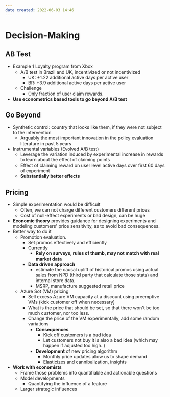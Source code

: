 ```yaml
---
date created: 2022-06-03 14:46
---
```


# Decision-Making

## AB Test

- Example 1 Loyalty program from Xbox
  - A/B test in Brazil and UK, incentivized or not incentivized
    - UK: +1.22 additional active days per active user
    - BR: +3.9 additional active days per active user
  - Challenge
    - Only fraction of user claim rewards.
- **Use econometrics based tools to go beyond A/B test**

## Go Beyond

- Synthetic control: country that looks like them, if they were not subject to the intervention
  - Arguably the most important innovation in the policy evaluation literature in past 5 years
- Instrumental variables (Evolved A/B test)
  - Leverage the variation induced by experimental increase in rewards to learn about the effect of claiming points
  - Effect of claiming reward on user level active days over first 60 days of experiment
  - **Substantially better effects**

## Pricing

- Simple experimentation would be difficult
	- Often, we can not charge different customers different prices
	- Cost of null-effect experiments or bad design, can be huge
- **Economic theory** provides guidance for designing experiments and modeling customers' price sensitivity, as to avoid bad consequences.
- Better way to do it
	- Promotion evaluation.
		- Set promos effectively and efficiently
		- Currently
			- **Rely on surveys, rules of thumb, may not match with real market data**
		- **Data driven approach**
			- estimate the causal uplift of historical promos using actual sales from NPD (third party that calculate those stats) and internal store data.
			- MSRP, manufacture suggested retail price
	- Azure Sot (VM) pricing
		- Sell excess Azure VM capacity at a discount using preemptive VMs (kick customer off when necessary)
		- What is the price that should be set, so that there won't be too much customer, nor too less.
		- Change the price of the VM experimentally, add some random variations
			- **Consequences**
				- Kick off customers is a bad idea
				- Let customers not buy it is also a bad idea (which may happen if adjusted too high..)
			- **Development** of new pricing algorithm
				- Monthly price updates allow us to shape demand
				- Elasticizes and cannibalization, insights
- **Work with economists** 
	- Frame those problems into quantifiable and actionable questions
	- Model developments
		- Quantifying the influence of a feature
	- Larger strategic influences

